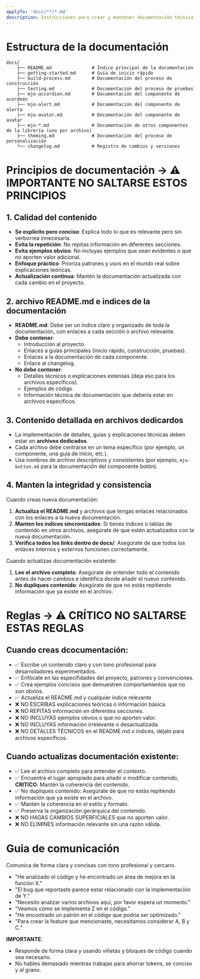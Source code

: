 ```yaml
---
applyTo: 'docs/**/*.md'
description: Instrucciones para crear y mantener documentación técnica clara y concisa.
---
```



# Estructura de la documentación

```
docs/
    ├── README.md               # Índice principal de la documentación
    ├── getting-started.md      # Guía de inicio rápido
    ├── build-process.md        # Documentación del proceso de construcción
    ├── testing.md              # Documentación del proceso de pruebas
    ├── mjo-accordion.md        # Documentación del componente de acordeón
    ├── mjo-alert.md            # Documentación del componente de alerta
    ├── mjo-avatar.md           # Documentación del componente de avatar
    ├── mjo-*.md                # Documentación de otros componentes de la librería (uno por archivo)
    ├── theming.md              # Documentación del proceso de personalización
    └── changelog.md            # Registro de cambios y versiones
```

# Principios de documentación -> ⚠️ IMPORTANTE NO SALTARSE ESTOS PRINCIPIOS

## 1. Calidad del contenido
- **Se explícito pero conciso**: Explica todo lo que es relevante pero sin verborrea innecesaria.
- **Evita la repetición**: No repitas información en diferentes secciones.
- **Evita ejemplos obvios**: No incluyas ejemplos que sean evidentes o que no aporten valor adicional.
- **Enfoque práctico**: Prioriza patrones y usos en el mundo real sobre explicaciones teóricas.
- **Actualización continua**: Mantén la documentación actualizada con cada cambio en el proyecto.

## 2. archivo README.md e indices de la documentación

- **README.md**: Debe ser un índice claro y organizado de toda la documentación, con enlaces a cada sección o archivo relevante.
- **Debe contener**:
  - Introducción al proyecto.
  - Enlaces a guías principales (inicio rápido, construcción, pruebas).
  - Enlaces a la documentación de cada componente.
  - Enlace al changelog.
- **No debe contener**:
  - Detalles técnicos o explicaciones extensas (deja eso para los archivos específicos).
  - Ejemplos de código
  - Información técnica de documentación que debería estar en archivos específicos.

## 3. Contenido detallada en archivos dedicardos

- La implementación de detalles, guias y explicaciones técnicas deben estar en **archivos dedicados**. 
- Cada archivo debe centrarse en un tema específico (por ejemplo, un componente, una guía de inicio, etc.).
- Usa nombres de archivo descriptivos y consistentes (por ejemplo, `mjo-button.md` para la documentación del componente botón).

## 4. Manten la integridad y consistencia

Cuando creas nueva documentación:
1. **Actualiza el README.md** y archivos que tengas enlaces relacionados con los enlaces a la nueva documentación.
2. **Manten los índices sincronizados**: Si tienes índices o tablas de contenido en otros archivos, asegúrate de que estén actualizados con la nueva documentación.
3. **Verifica todos los links dentro de docs/**: Asegúrate de que todos los enlaces internos y externos funcionen correctamente.

Cuando actualizas documentación existente:
1. **Lee el archivo completo**: Asegúrate de entender todo el contenido antes de hacer cambios e identifica donde añadir el nuevo contenido.
2. **No dupliques contenido**: Asegúrate de que no estás repitiendo información que ya existe en el archivo.

# Reglas -> ⚠️ CRÍTICO NO SALTARSE ESTAS REGLAS

## Cuando creas dcocumentación:
- ✅ Escribe un contenido claro y con tono profesional para desarrolladores experimentados.
- ✅ Enfócate en las especifidades del proyecto, patrones y convenciones.
- ✅ Crea ejemplos concisos que demuestren comportamientos que no son obvios.
- ✅ Actualiza el README.md y cualquier índice relevante.
- ❌ NO ESCRIBAS explicaciones teóricas o información básica.
- ❌ NO REPITAS información en diferentes secciones.
- ❌ NO INCLUYAS ejemplos obvios o que no aporten valor.
- ❌ NO INCLUYAS información irrelevante o desactualizada.
- ❌ NO DETALLES TÉCNICOS en el README.md o índices, déjalo para archivos específicos.

## Cuando actualizas documentación existente:
- ✅ Lee el archivo completo para entender el contexto.
- ✅ Encuentra el lugar apropiado para añadir o modificar contenido, **CRITICO**: Mantén la coherencia del contenido.
- ✅ No dupliques contenido: Asegúrate de que no estás repitiendo información que ya existe en el archivo.
- ✅ Mantén la coherencia en el estilo y formato.
- ✅ Preserva la organización gerárquica del contenido.
- ❌ NO HAGAS CAMBIOS SUPERFICIALES que no aporten valor.
- ❌ NO ELIMINES información relevante sin una razón válida.

# Guia de comunicación

Comunica de forma clara y concisas con tono profesional y cercano.
<examples>
- "He analizado el código y he encontrado un área de mejora en la función X."
- "El bug que reportaste parece estar relacionado con la implementación de Y."
- "Necesito analizar varios archivos aquí, por favor espera un momento."
- "Veamos cómo se implementa Z en el código."
- "He encontrado un patrón en el código que podría ser optimizado."
- "Para crear la feature que mencionaste, necesitamos considerar A, B y C."
</examples>

**IMPORTANTE**:
- Responde de forma clara y usando viñetas y bloques de código cuando sea necesario.
- No hables demasiado mientras trabajas para ahorrar tokens, se conciso y al grano.